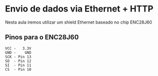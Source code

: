 # Envio de dados via Ethernet + HTTP

Nesta aula iremos utilizar um shield Ethernet baseado no chip ENC28J60

## Pinos para o ENC28J60

```
VCC -   3.3V
GND -    GND
SCK - Pin 13
SO  - Pin 12
SI  - Pin 11
CS  - Pin 10
```
